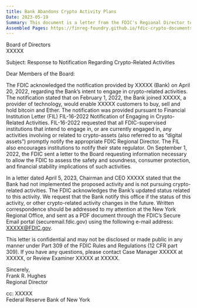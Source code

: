 ```yaml
---
title: Bank Abandons Crypto Activity Plans
Date: 2023-05-19
Summary: This document is a letter from the FDIC's Regional Director to a bank's Board of Directors regarding the bank's notification about crypto-related activities. The bank had notified the FDIC on April 20, 2022, about its intent to join a technology provider that would enable customers to buy, sell, and hold bitcoin and Ether, in accordance with FIL-16-2022 which requires FDIC-supervised institutions to notify the FDIC about crypto-related activities. The FDIC subsequently requested information to assess the safety and soundness implications of these activities. The letter acknowledges that the bank later informed the FDIC it had not implemented and was not pursuing the proposed crypto-related activities, and requests notification if the status changes in the future. (AI-generated)
Assembled Pages: https://finreg-foundry.github.io/fdic-crypto-documents//assets/assembled_pages/document_42465.pdf
---
```

Board of Directors  
XXXXX

Subject: Response to Notification Regarding Crypto-Related Activities

Dear Members of the Board:

The FDIC acknowledged the notification provided by XXXXX (Bank) on April 20, 2022, regarding the Bank’s intent to engage in crypto-related activities. The notification stated that on February 1, 2022, the Bank joined XXXXX, a provider of technology, would enable XXXXX customers to buy, sell and hold bitcoin and Ether. The notification was provided pursuant to Financial Institution Letter (FIL) FIL-16-2022 Notification of Engaging in Crypto-Related Activities. FIL-16-2022 requested that all FDIC-supervised institutions that intend to engage in, or are currently engaged in, any activities involving or related to crypto-assets (also referred to as “digital assets”) promptly notify the appropriate FDIC Regional Director. The FIL also encourages institutions to notify their state regulator. On September 1, 2022, the FDIC sent a letter to the Board requesting information necessary to allow the FDIC to assess the safety and soundness, consumer protection, and financial stability implications of such activities.

In a letter dated April 5, 2023, Chairman and CEO XXXXX stated that the Bank had not implemented the proposed activity and is not pursuing crypto-related activities. The FDIC acknowledges the Bank’s updated status related to this activity. We request that the Bank notify this office if the status of this activity, or other crypto-related activity changes in the future. Written correspondence should be addressed to my attention at the New York Regional Office, and sent as a PDF document through the FDIC’s Secure Email portal (securemail.fdic.gov) using the following e-mail address: XXXXX@FDIC.gov.

This letter is confidential and may not be disclosed or made public in any manner under Part 309 of the FDIC Rules and Regulations (12 CFR part 309). If you have any questions, please contact Case Manager XXXXX at XXXXX, or Review Examiner XXXXX at XXXXX.

Sincerely,  
Frank R. Hughes  
Regional Director

cc: XXXXX  
Federal Reserve Bank of New York